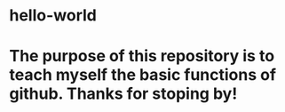 # hello-world
# The purpose of this repository is to teach myself the basic functions of github. Thanks for stoping by!
